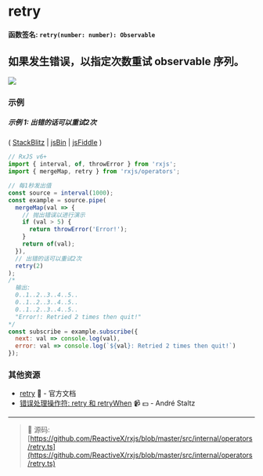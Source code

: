 # retry

#### 函数签名: `retry(number: number): Observable`

## 如果发生错误，以指定次数重试 observable 序列。

<div class="ua-ad"><a href="https://ultimateangular.com/?ref=76683_kee7y7vk"><img src="https://ultimateangular.com/assets/img/banners/ua-leader.svg"></a></div>

### 示例

##### 示例 1: 出错的话可以重试2次

(
[StackBlitz](https://stackblitz.com/edit/typescript-jpjcpg?file=index.ts&devtoolsheight=100)
| [jsBin](http://jsbin.com/yovacuxuqa/1/edit?js,console) |
[jsFiddle](https://jsfiddle.net/btroncone/hg7z16bo/) )

```js
// RxJS v6+
import { interval, of, throwError } from 'rxjs';
import { mergeMap, retry } from 'rxjs/operators';

// 每1秒发出值
const source = interval(1000);
const example = source.pipe(
  mergeMap(val => {
    // 抛出错误以进行演示
    if (val > 5) {
      return throwError('Error!');
    }
    return of(val);
  }),
  // 出错的话可以重试2次
  retry(2)
);
/*
  输出:
  0..1..2..3..4..5..
  0..1..2..3..4..5..
  0..1..2..3..4..5..
  "Error!: Retried 2 times then quit!"
*/
const subscribe = example.subscribe({
  next: val => console.log(val),
  error: val => console.log(`${val}: Retried 2 times then quit!`)
});
```

### 其他资源

- [retry](https://cn.rx.js.org/class/es6/Observable.js~Observable.html#instance-method-retry) :newspaper: - 官方文档
- [错误处理操作符: retry 和 retryWhen](https://egghead.io/lessons/rxjs-error-handling-operator-retry-and-retrywhen?course=rxjs-beyond-the-basics-operators-in-depth) :video_camera: :dollar: - André Staltz

---
> :file_folder: 源码:  [https://github.com/ReactiveX/rxjs/blob/master/src/internal/operators/retry.ts](https://github.com/ReactiveX/rxjs/blob/master/src/internal/operators/retry.ts)
